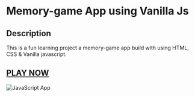 # Memory-game App using Vanilla Js

## Description

This is a fun learning project a memory-game app build with using HTML, CSS & Vanilla javascript.

## <a href="https://denver44.github.io/Memory-game/" target="_blank">PLAY NOW</a>

![JavaScript App](<https://github.com/DurgeshRai04/Memory-game/blob/master/Images/Screenshot%20(52).png>)
